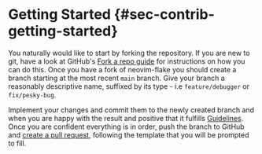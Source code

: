 # Getting Started {#sec-contrib-getting-started}

You naturally would like to start by forking the repository. If you are new to git, have a look at GitHub's
[Fork a repo guide](https://help.github.com/articles/fork-a-repo/) for instructions on how you can do this. Once you have a fork of neovim-flake
you should create a branch starting at the most recent `main` branch.
Give your branch a reasonably descriptive name, suffixed by its type - i.e `feature/debugger` or `fix/pesky-bug`.

Implement your changes and commit them to the newly created branch and when you are happy with the result and positive
that it fulfills [Guidelines](#sec-guidelines). Once you are confident everything is in order, push the branch to GitHub and
[create a pull request](https://help.github.com/articles/creating-a-pull-request), following the template that you will be prompted to fill.
